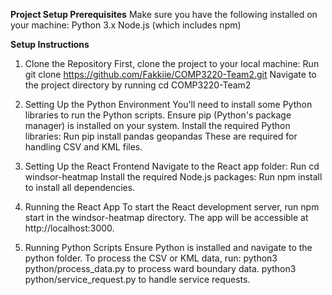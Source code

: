 **Project Setup
Prerequisites**
Make sure you have the following installed on your machine:
Python 3.x
Node.js (which includes npm)

**Setup Instructions**

1. Clone the Repository
  First, clone the project to your local machine:
  Run git clone https://github.com/Fakkiie/COMP3220-Team2.git
  Navigate to the project directory by running cd COMP3220-Team2

2. Setting Up the Python Environment
  You'll need to install some Python libraries to run the Python scripts.
  Ensure pip (Python's package manager) is installed on your system.
  Install the required Python libraries:
  Run pip install pandas geopandas
  These are required for handling CSV and KML files.

3. Setting Up the React Frontend
  Navigate to the React app folder:
  Run cd windsor-heatmap
  Install the required Node.js packages:
  Run npm install to install all dependencies.

4. Running the React App
  To start the React development server, run npm start in the windsor-heatmap directory.
  The app will be accessible at http://localhost:3000.

5. Running Python Scripts
  Ensure Python is installed and navigate to the python folder.
  To process the CSV or KML data, run:
  python3 python/process_data.py to process ward boundary data.
  python3 python/service_request.py to handle service requests.
